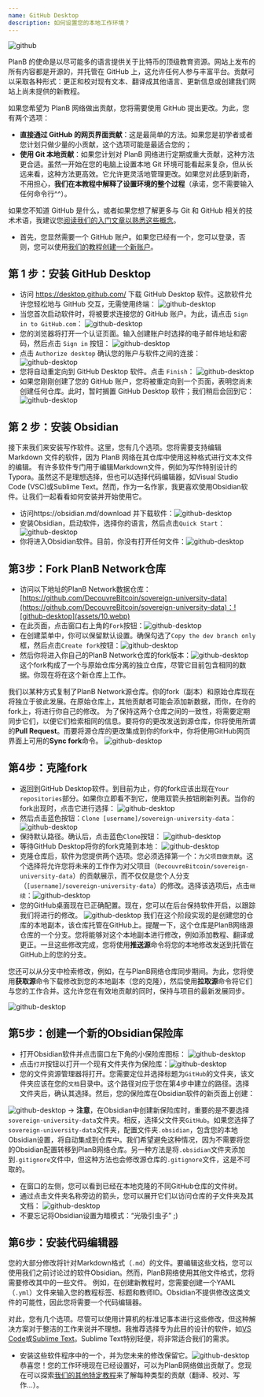 ```yaml
---
name: GitHub Desktop
description: 如何设置您的本地工作环境？
---
```

![github](assets/cover.webp)

PlanB 的使命是以尽可能多的语言提供关于比特币的顶级教育资源。网站上发布的所有内容都是开源的，并托管在 GitHub 上，这允许任何人参与丰富平台。贡献可以采取各种形式：更正和校对现有文本、翻译成其他语言、更新信息或创建我们网站上尚未提供的新教程。

如果您希望为 PlanB 网络做出贡献，您将需要使用 GitHub 提出更改。为此，您有两个选项：
- **直接通过 GitHub 的网页界面贡献**：这是最简单的方法。如果您是初学者或者您计划只做少量的小贡献，这个选项可能是最适合您的；
- **使用 Git 本地贡献**：如果您计划对 PlanB 网络进行定期或重大贡献，这种方法更合适。虽然一开始在您的电脑上设置本地 Git 环境可能看起来复杂，但从长远来看，这种方法更高效。它允许更灵活地管理更改。如果您对此感到新奇，不用担心，**我们在本教程中解释了设置环境的整个过程**（承诺，您不需要输入任何命令行^^）。

如果您不知道 GitHub 是什么，或者如果您想了解更多与 Git 和 GitHub 相关的技术术语，我建议您[阅读我们的入门文章以熟悉这些概念](https://planb.network/tutorials/others/basics-of-github)。

- 首先，您显然需要一个 GitHub 账户。如果您已经有一个，您可以登录，否则，您可以使用[我们的教程创建一个新账户](https://planb.network/tutorials/others/create-github-account)。

## 第 1 步：安装 GitHub Desktop

- 访问 https://desktop.github.com/ 下载 GitHub Desktop 软件。这款软件允许您轻松地与 GitHub 交互，无需使用终端：
![github-desktop](assets/1.webp)
- 当您首次启动软件时，将被要求连接您的 GitHub 账户。为此，请点击 `Sign in to GitHub.com`：
![github-desktop](assets/2.webp)
- 您的浏览器将打开一个认证页面。输入创建账户时选择的电子邮件地址和密码，然后点击 `Sign in` 按钮：
![github-desktop](assets/3.webp)
- 点击 `Authorize desktop` 确认您的账户与软件之间的连接：
![github-desktop](assets/4.webp)
- 您将自动重定向到 GitHub Desktop 软件。点击 `Finish`： ![github-desktop](assets/5.webp)
- 如果您刚刚创建了您的 GitHub 账户，您将被重定向到一个页面，表明您尚未创建任何仓库。此时，暂时搁置 GitHub Desktop 软件；我们稍后会回到它： ![github-desktop](assets/6.webp)

## 第 2 步：安装 Obsidian

接下来我们来安装写作软件。这里，您有几个选项。您将需要支持编辑 Markdown 文件的软件，因为 PlanB 网络在其仓库中使用这种格式进行文本文件的编辑。
有许多软件专门用于编辑Markdown文件，例如为写作特别设计的Typora。虽然这不是理想选择，但也可以选择代码编辑器，如Visual Studio Code (VSC)或Sublime Text。然而，作为一名作家，我更喜欢使用Obsidian软件。让我们一起看看如何安装并开始使用它。
- 访问https://obsidian.md/download 并下载软件：![github-desktop](assets/7.webp)
- 安装Obsidian，启动软件，选择你的语言，然后点击`Quick Start`：![github-desktop](assets/8.webp)
- 你将进入Obsidian软件。目前，你没有打开任何文件：![github-desktop](assets/9.webp)

## 第3步：Fork PlanB Network仓库

- 访问以下地址的PlanB Network数据仓库：[https://github.com/DecouvreBitcoin/sovereign-university-data](https://github.com/DecouvreBitcoin/sovereign-university-data)：![github-desktop](assets/10.webp)
- 在此页面，点击窗口右上角的`Fork`按钮：![github-desktop](assets/11.webp)
- 在创建菜单中，你可以保留默认设置。确保勾选了`Copy the dev branch only`框，然后点击`Create fork`按钮：![github-desktop](assets/12.webp)
- 然后你将进入你自己的PlanB Network仓库的fork版本：![github-desktop](assets/13.webp)
这个fork构成了一个与原始仓库分离的独立仓库，尽管它目前包含相同的数据。你现在将在这个新仓库上工作。

我们以某种方式复制了PlanB Network源仓库。你的fork（副本）和原始仓库现在将独立于彼此发展。在原始仓库上，其他贡献者可能会添加新数据，而你，在你的fork上，将进行你自己的修改。
为了保持这两个仓库之间的一致性，将需要定期同步它们，以便它们检索相同的信息。要将你的更改发送到源仓库，你将使用所谓的**Pull Request**。而要将源仓库的更改集成到你的fork中，你将使用GitHub网页界面上可用的**Sync fork**命令。
![github-desktop](assets/14.webp)

## 第4步：克隆fork

- 返回到GitHub Desktop软件。到目前为止，你的fork应该出现在`Your repositories`部分。如果你立即看不到它，使用双箭头按钮刷新列表。当你的fork出现时，点击它进行选择：
![github-desktop](assets/15.webp)
- 然后点击蓝色按钮：`Clone [username]/sovereign-university-data`：
![github-desktop](assets/16.webp)
- 保持默认路径。确认后，点击蓝色`Clone`按钮：
![github-desktop](assets/17.webp)
- 等待GitHub Desktop将你的fork克隆到本地：
![github-desktop](assets/18.webp)
- 克隆仓库后，软件为您提供两个选项。您必须选择第一个：`为父项目做贡献`。这个选择将允许您将未来的工作作为对父项目（`DecouvreBitcoin/sovereign-university-data`）的贡献展示，而不仅仅是您个人分支（`[username]/sovereign-university-data`）的修改。选择该选项后，点击`继续`：![github-desktop](assets/19.webp)
- 您的GitHub桌面现在已正确配置。现在，您可以在后台保持软件开启，以跟踪我们将进行的修改。
![github-desktop](assets/20.webp)
我们在这个阶段实现的是创建您的仓库的本地副本，该仓库托管在GitHub上。提醒一下，这个仓库是PlanB网络源仓库的一个分支。您将能够对这个本地副本进行修改，例如添加教程、翻译或更正。一旦这些修改完成，您将使用**推送源**命令将您的本地修改发送到托管在GitHub上的您的分支。

您还可以从分支中检索修改，例如，在与PlanB网络仓库同步期间。为此，您将使用**获取源**命令下载修改到您的本地副本（您的克隆），然后使用**拉取源**命令将它们与您的工作合并。这允许您在有效地贡献的同时，保持与项目的最新发展同步。

![github-desktop](assets/21.webp)
## 第5步：创建一个新的Obsidian保险库

- 打开Obsidian软件并点击窗口左下角的小保险库图标：
![github-desktop](assets/22.webp)
- 点击`打开`按钮以打开一个现有文件夹作为保险库：![github-desktop](assets/23.webp)
- 您的文件资源管理器将打开。您需要定位并选择标题为`GitHub`的文件夹，该文件夹应该在您的`文档`目录中。这个路径对应于您在第4步中建立的路径。选择文件夹后，确认其选择。然后，您的保险库在Obsidian软件的新页面上创建：

![github-desktop](assets/24.webp)
-> **注意**，在Obsidian中创建新保险库时，重要的是不要选择`sovereign-university-data`文件夹。相反，选择父文件夹`GitHub`。如果您选择了`sovereign-university-data`文件夹，配置文件夹`.obsidian`，包含您的本地Obsidian设置，将自动集成到仓库中。我们希望避免这种情况，因为不需要将您的Obsidian配置转移到PlanB网络仓库。另一种方法是将`.obsidian`文件夹添加到`.gitignore`文件中，但这种方法也会修改源仓库的`.gitignore`文件，这是不可取的。

- 在窗口的左侧，您可以看到已经在本地克隆的不同GitHub仓库的文件树。
- 通过点击文件夹名称旁边的箭头，您可以展开它们以访问仓库的子文件夹及其文档：
![github-desktop](assets/25.webp)
- 不要忘记将Obsidian设置为暗模式：“光吸引虫子” ;)

## 第6步：安装代码编辑器
您的大部分修改将针对Markdown格式（`.md`）的文件。要编辑这些文档，您可以使用我们之前讨论过的软件Obsidian。然而，PlanB网络使用其他文件格式，您将需要修改其中的一些文件。
例如，在创建新教程时，您需要创建一个YAML（`.yml`）文件来输入您的教程标签、标题和教师ID。Obsidian不提供修改这类文件的可能性，因此您将需要一个代码编辑器。

对此，您有几个选项。尽管可以使用计算机的标准记事本进行这些修改，但这种解决方案对于整洁的工作来说并不理想。我推荐选择专为此目的设计的软件，如[VS Code](https://code.visualstudio.com/download)或[Sublime Text](https://www.sublimetext.com/download)。Sublime Text特别轻便，将非常适合我们的需求。
- 安装这些软件程序中的一个，并为您未来的修改保留它。![github-desktop](assets/26.webp)
恭喜您！您的工作环境现在已经设置好，可以为PlanB网络做出贡献了。您现在可以探索[我们的其他特定教程](https://planb.network/tutorials/others)来了解每种类型的贡献（翻译、校对、写作...）。